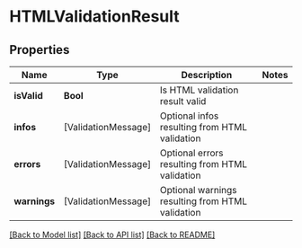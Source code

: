 # HTMLValidationResult

## Properties
Name | Type | Description | Notes
------------ | ------------- | ------------- | -------------
**isValid** | **Bool** | Is HTML validation result valid | 
**infos** | [ValidationMessage] | Optional infos resulting from HTML validation | 
**errors** | [ValidationMessage] | Optional errors resulting from HTML validation | 
**warnings** | [ValidationMessage] | Optional warnings resulting from HTML validation | 

[[Back to Model list]](../README#documentation-for-models) [[Back to API list]](../README#documentation-for-api-endpoints) [[Back to README]](../README)


